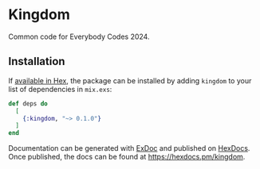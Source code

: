 # Kingdom

Common code for Everybody Codes 2024.

## Installation

If [available in Hex](https://hex.pm/docs/publish), the package can be installed
by adding `kingdom` to your list of dependencies in `mix.exs`:

```elixir
def deps do
  [
    {:kingdom, "~> 0.1.0"}
  ]
end
```

Documentation can be generated with [ExDoc](https://github.com/elixir-lang/ex_doc)
and published on [HexDocs](https://hexdocs.pm). Once published, the docs can
be found at <https://hexdocs.pm/kingdom>.

